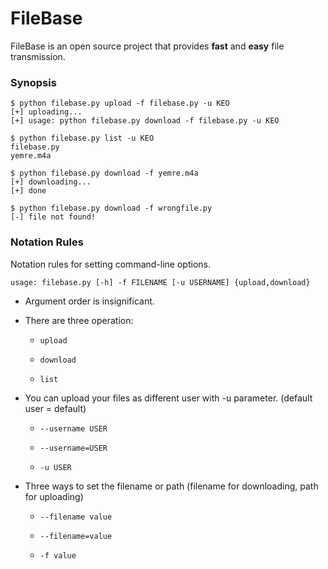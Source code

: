 # FileBase
FileBase is an open source project that provides **fast** and **easy** file transmission.

### Synopsis
    $ python filebase.py upload -f filebase.py -u KEO
    [+] uploading...
    [+] usage: python filebase.py download -f filebase.py -u KEO
    
    $ python filebase.py list -u KEO
    filebase.py
    yemre.m4a
    
    $ python filebase.py download -f yemre.m4a
    [+] downloading...
    [+] done
    
    $ python filebase.py download -f wrongfile.py
    [-] file not found!

### Notation Rules

Notation rules for setting command-line options.
    
    usage: filebase.py [-h] -f FILENAME [-u USERNAME] {upload,download}

* Argument order is insignificant.

* There are three operation:
    *     upload
    *     download
    *     list

* You can upload your files as different user with -u parameter. (default user = default)
    *     --username USER
    *     --username=USER
    *     -u USER

* Three ways to set the filename or path (filename for downloading, path for uploading)
    *     --filename value
    *     --filename=value
    *     -f value


    
